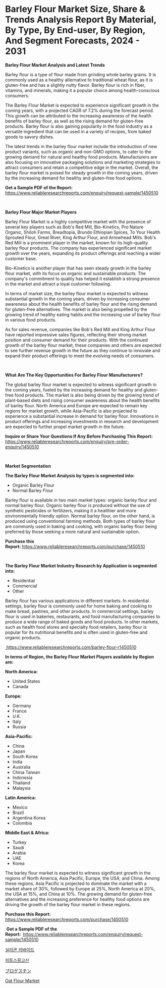 <p><h1>Barley Flour Market Size, Share & Trends Analysis Report By Material, By Type, By End-user, By Region, And Segment Forecasts, 2024 - 2031</h1></p><p><strong>Barley Flour Market Analysis and Latest Trends</strong></p>
<p><p>Barley flour is a type of flour made from grinding whole barley grains. It is commonly used as a healthy alternative to traditional wheat flour, as it is gluten-free and has a slightly nutty flavor. Barley flour is rich in fiber, vitamins, and minerals, making it a popular choice among health-conscious consumers.</p><p>The Barley Flour Market is expected to experience significant growth in the coming years, with a projected CAGR of 7.2% during the forecast period. This growth can be attributed to the increasing awareness of the health benefits of barley flour, as well as the rising demand for gluten-free products. Barley flour is also gaining popularity in the food industry as a versatile ingredient that can be used in a variety of recipes, from baked goods to savory dishes. </p><p>The latest trends in the barley flour market include the introduction of new product variants, such as organic and non-GMO options, to cater to the growing demand for natural and healthy food products. Manufacturers are also focusing on innovative packaging solutions and marketing strategies to attract consumers and retain a competitive edge in the market. Overall, the barley flour market is poised for steady growth in the coming years, driven by the increasing demand for healthy and gluten-free food options.</p></p>
<p><strong>Get a Sample PDF of the Report:&nbsp;</strong> <a href="https://www.reliableresearchreports.com/enquiry/request-sample/1450510">https://www.reliableresearchreports.com/enquiry/request-sample/1450510</a></p>
<p>&nbsp;</p>
<p><strong>Barley Flour Major Market Players</strong></p>
<p><p>Barley Flour Market is a highly competitive market with the presence of several key players such as Bob's Red Mill, Bio-Kinetics, Pro Nature Organic, Shiloh Farms, Breadtopia, Brundo Ethiopian Spices, To Your Health Sprouted Flour, Great River, King Arthur Flour, and Arrowhead Mills. Bob's Red Mill is a prominent player in the market, known for its high-quality barley flour products. The company has experienced significant market growth over the years, expanding its product offerings and reaching a wider customer base. </p><p>Bio-Kinetics is another player that has seen steady growth in the barley flour market, with its focus on organic and sustainable products. The company's commitment to quality has helped it establish a strong presence in the market and attract a loyal customer following. </p><p>In terms of market size, the barley flour market is expected to witness substantial growth in the coming years, driven by increasing consumer awareness about the health benefits of barley flour and the rising demand for gluten-free alternatives. The market is also being propelled by the growing trend of healthy eating habits and the increasing use of barley flour in various food products.</p><p>As for sales revenue, companies like Bob's Red Mill and King Arthur Flour have reported impressive sales figures, reflecting their strong market position and consumer demand for their products. With the continued growth of the barley flour market, these companies and others are expected to see further revenue growth in the future as they continue to innovate and expand their product offerings to meet the evolving needs of consumers.</p></p>
<p>&nbsp;</p>
<p><strong>What Are The Key Opportunities For Barley Flour Manufacturers?</strong></p>
<p><p>The global barley flour market is expected to witness significant growth in the coming years, fueled by the increasing demand for healthy and gluten-free food products. The market is also being driven by the growing trend of plant-based diets and rising consumer awareness about the health benefits of barley flour. North America and Europe are expected to remain key regions for market growth, while Asia-Pacific is also projected to experience a substantial increase in demand for barley flour. Innovations in product offerings and increasing investments in research and development are expected to further propel market growth in the future.</p></p>
<p><strong>Inquire or Share Your Questions If Any Before Purchasing This Report:</strong> <a href="https://www.reliableresearchreports.com/enquiry/pre-order-enquiry/1450510">https://www.reliableresearchreports.com/enquiry/pre-order-enquiry/1450510</a></p>
<p>&nbsp;</p>
<p><strong>Market Segmentation</strong></p>
<p><strong>The Barley Flour Market Analysis by types is segmented into:</strong></p>
<p><ul><li>Organic Barley Flour</li><li>Normal Barley Flour</li></ul></p>
<p><p>Barley flour is available in two main market types: organic barley flour and normal barley flour. Organic barley flour is produced without the use of synthetic pesticides or fertilizers, making it a healthier and more environmentally friendly option. Normal barley flour, on the other hand, is produced using conventional farming methods. Both types of barley flour are commonly used in baking and cooking, with organic barley flour being preferred by those seeking a more natural and sustainable option.</p></p>
<p><strong>Purchase this Report:&nbsp;</strong><a href="https://www.reliableresearchreports.com/purchase/1450510">https://www.reliableresearchreports.com/purchase/1450510</a></p>
<p>&nbsp;</p>
<p><strong>The Barley Flour Market Industry Research by Application is segmented into:</strong></p>
<p><ul><li>Residential</li><li>Commercial</li><li>Other</li></ul></p>
<p><p>Barley flour has various applications in different markets. In residential settings, barley flour is commonly used for home baking and cooking to make bread, pastries, and other products. In commercial settings, barley flour is used in bakeries, restaurants, and food manufacturing companies to produce a wide range of baked goods and food products. In other markets, such as health food stores and specialty food retailers, barley flour is popular for its nutritional benefits and is often used in gluten-free and organic products.</p></p>
<p><a href="https://www.reliableresearchreports.com/barley-flour-r1450510">&nbsp;https://www.reliableresearchreports.com/barley-flour-r1450510</a></p>
<p><strong>In terms of Region, the Barley Flour Market Players available by Region are:</strong></p>
<p>
    <p> <strong> North America: </strong>
        <ul>
            <li>United States</li>
            <li>Canada</li>
        </ul>
        </p> 
    <p> <strong> Europe: </strong>
        <ul>
            <li>Germany</li>
            <li>France</li>
            <li>U.K.</li>
            <li>Italy</li>
            <li>Russia</li>
        </ul>
        </p> 
    <p> <strong> Asia-Pacific: </strong>
        <ul>
            <li>China</li>
            <li>Japan</li>
            <li>South Korea</li>
            <li>India</li>
            <li>Australia</li>
            <li>China Taiwan</li>
            <li>Indonesia</li>
            <li>Thailand</li>
            <li>Malaysia</li>
        </ul>
        </p> 
    <p> <strong> Latin America: </strong>
        <ul>
            <li>Mexico</li>
            <li>Brazil</li>
            <li>Argentina Korea</li>
            <li>Colombia</li>
        </ul>
        </p> 
    <p> <strong> Middle East & Africa: </strong>
        <ul>
            <li>Turkey</li>
            <li>Saudi</li>
            <li>Arabia</li>
            <li>UAE</li>
            <li>Korea</li>
        </ul>
    </p>
    </p>
<p><p>The barley flour market is expected to witness significant growth in the regions of North America, Asia Pacific, Europe, the USA, and China. Among these regions, Asia Pacific is projected to dominate the market with a market share of 30%, followed by Europe at 25%, North America at 20%, the USA at 15%, and China at 10%. The growing demand for gluten-free alternatives and the increasing preference for healthy food options are driving the growth of the barley flour market in these regions.</p></p>
<p><strong>Purchase this Report: </strong><a href="https://www.reliableresearchreports.com/purchase/1450510">https://www.reliableresearchreports.com/purchase/1450510</a></p>
<p>&nbsp;<strong>Get a Sample PDF of the Report:&nbsp;&nbsp;</strong><a href="https://www.reliableresearchreports.com/enquiry/request-sample/1450510">https://www.reliableresearchreports.com/enquiry/request-sample/1450510</a></p>
<p><strong></strong></p>
<p><p><a href="https://github.com/JeromeRtyau89966/Market-Research-Report-List-1/blob/main/871744617634.md">실리콘 카바이드</a></p><p><a href="https://github.com/TimmyMann6767/Market-Research-Report-List-1/blob/main/945068917633.md">피토스핑고신</a></p><p><a href="https://github.com/AriMuller2009/Market-Research-Report-List-1/blob/main/897937518862.md">プロゲスチン</a></p><p><a href="https://github.com/Airanohannonzb68e5pb53oc1/Market-Research-Report-List-1/blob/main/oat-flour-market.md">Oat Flour Market</a></p></p>